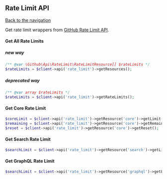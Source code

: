 ## Rate Limit API
[Back to the navigation](README.md)

Get rate limit wrappers from [GitHub Rate Limit API](http://developer.github.com/v3/rate_limit/).

#### Get All Rate Limits

##### new way
```php
/** @var \Github\Api\RateLimit\RateLimitResource[] $rateLimits */
$rateLimits = $client->api('rate_limit')->getResources();
```

##### deprecated way

```php
/** @var array $rateLimits */
$rateLimits = $client->api('rate_limit')->getRateLimits();
```

#### Get Core Rate Limit

```php
$coreLimit = $client->api('rate_limit')->getResource('core')->getLimit();
$remaining = $client->api('rate_limit')->getResource('core')->getRemaining();
$reset = $client->api('rate_limit')->getResource('core')->getReset();
```

#### Get Search Rate Limit

```php
$searchLimit = $client->api('rate_limit')->getResource('search')->getLimit();
```

#### Get GraphQL Rate Limit

```php
$searchLimit = $client->api('rate_limit')->getResource('graphql')->getLimit();
```
